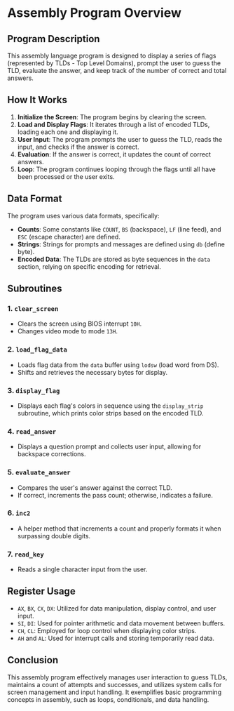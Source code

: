 # Assembly Program Overview

## Program Description
This assembly language program is designed to display a series of flags (represented by TLDs - Top Level Domains), prompt the user to guess the TLD, evaluate the answer, and keep track of the number of correct and total answers.

## How It Works
1. **Initialize the Screen**: The program begins by clearing the screen.
2. **Load and Display Flags**: It iterates through a list of encoded TLDs, loading each one and displaying it.
3. **User Input**: The program prompts the user to guess the TLD, reads the input, and checks if the answer is correct.
4. **Evaluation**: If the answer is correct, it updates the count of correct answers.
5. **Loop**: The program continues looping through the flags until all have been processed or the user exits.

## Data Format
The program uses various data formats, specifically:
- **Counts**: Some constants like `COUNT`, `BS` (backspace), `LF` (line feed), and `ESC` (escape character) are defined.
- **Strings**: Strings for prompts and messages are defined using `db` (define byte).
- **Encoded Data**: The TLDs are stored as byte sequences in the `data` section, relying on specific encoding for retrieval.

## Subroutines
### 1. `clear_screen`
- Clears the screen using BIOS interrupt `10H`.
- Changes video mode to mode `13H`.

### 2. `load_flag_data`
- Loads flag data from the `data` buffer using `lodsw` (load word from DS).
- Shifts and retrieves the necessary bytes for display.

### 3. `display_flag`
- Displays each flag's colors in sequence using the `display_strip` subroutine, which prints color strips based on the encoded TLD.

### 4. `read_answer`
- Displays a question prompt and collects user input, allowing for backspace corrections.

### 5. `evaluate_answer`
- Compares the user's answer against the correct TLD.
- If correct, increments the pass count; otherwise, indicates a failure.

### 6. `inc2`
- A helper method that increments a count and properly formats it when surpassing double digits.

### 7. `read_key`
- Reads a single character input from the user.

## Register Usage
- `AX`, `BX`, `CX`, `DX`: Utilized for data manipulation, display control, and user input.
- `SI`, `DI`: Used for pointer arithmetic and data movement between buffers.
- `CH`, `CL`: Employed for loop control when displaying color strips.
- `AH` and `AL`: Used for interrupt calls and storing temporarily read data.

## Conclusion
This assembly program effectively manages user interaction to guess TLDs, maintains a count of attempts and successes, and utilizes system calls for screen management and input handling. It exemplifies basic programming concepts in assembly, such as loops, conditionals, and data handling.
